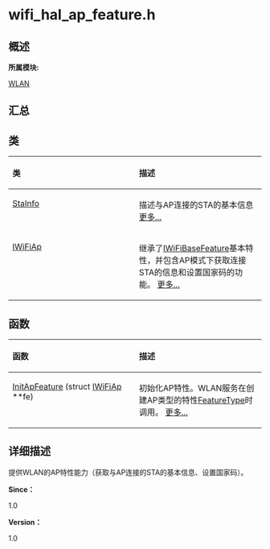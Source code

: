 # wifi\_hal\_ap\_feature.h<a name="ZH-CN_TOPIC_0000001290721044"></a>

## **概述**<a name="section2001746673083931"></a>

**所属模块:**

[WLAN](_w_l_a_n.md)

## **汇总**<a name="section942732506083931"></a>

## 类<a name="nested-classes"></a>

<a name="table916933557083931"></a>
<table><thead align="left"><tr id="row389135583083931"><th class="cellrowborder" valign="top" width="50%" id="mcps1.1.3.1.1"><p id="p612753111083931"><a name="p612753111083931"></a><a name="p612753111083931"></a>类</p>
</th>
<th class="cellrowborder" valign="top" width="50%" id="mcps1.1.3.1.2"><p id="p1048080075083931"><a name="p1048080075083931"></a><a name="p1048080075083931"></a>描述</p>
</th>
</tr>
</thead>
<tbody><tr id="row1118085906083931"><td class="cellrowborder" valign="top" width="50%" headers="mcps1.1.3.1.1 "><p id="p89771846083931"><a name="p89771846083931"></a><a name="p89771846083931"></a><a href="_sta_info.md">StaInfo</a></p>
</td>
<td class="cellrowborder" valign="top" width="50%" headers="mcps1.1.3.1.2 "><p id="p884722767083931"><a name="p884722767083931"></a><a name="p884722767083931"></a>描述与AP连接的STA的基本信息 <a href="_sta_info.md">更多...</a></p>
</td>
</tr>
<tr id="row1624001836083931"><td class="cellrowborder" valign="top" width="50%" headers="mcps1.1.3.1.1 "><p id="p1755611141083931"><a name="p1755611141083931"></a><a name="p1755611141083931"></a><a href="_i_wi_fi_ap.md">IWiFiAp</a></p>
</td>
<td class="cellrowborder" valign="top" width="50%" headers="mcps1.1.3.1.2 "><p id="p1911069892083931"><a name="p1911069892083931"></a><a name="p1911069892083931"></a>继承了<a href="_i_wi_fi_base_feature.md">IWiFiBaseFeature</a>基本特性，并包含AP模式下获取连接STA的信息和设置国家码的功能。 <a href="_i_wi_fi_ap.md">更多...</a></p>
</td>
</tr>
</tbody>
</table>

## 函数<a name="func-members"></a>

<a name="table2110382105083931"></a>
<table><thead align="left"><tr id="row2084510723083931"><th class="cellrowborder" valign="top" width="50%" id="mcps1.1.3.1.1"><p id="p534279404083931"><a name="p534279404083931"></a><a name="p534279404083931"></a>函数</p>
</th>
<th class="cellrowborder" valign="top" width="50%" id="mcps1.1.3.1.2"><p id="p1684776992083931"><a name="p1684776992083931"></a><a name="p1684776992083931"></a>描述</p>
</th>
</tr>
</thead>
<tbody><tr id="row1649897323083931"><td class="cellrowborder" valign="top" width="50%" headers="mcps1.1.3.1.1 "><p id="p621297651083931"><a name="p621297651083931"></a><a name="p621297651083931"></a><a href="_w_l_a_n.md#ga8c820a2d357baffe0916b27f10f4be22">InitApFeature</a> (struct <a href="_i_wi_fi_ap.md">IWiFiAp</a> **fe)</p>
</td>
<td class="cellrowborder" valign="top" width="50%" headers="mcps1.1.3.1.2 "><p id="p1582747315083931"><a name="p1582747315083931"></a><a name="p1582747315083931"></a>初始化AP特性。WLAN服务在创建AP类型的特性<a href="_w_l_a_n.md#gad2b28a6ade408676d1371ea941824012">FeatureType</a>时调用。 <a href="_w_l_a_n.md#ga8c820a2d357baffe0916b27f10f4be22">更多...</a></p>
</td>
</tr>
</tbody>
</table>

## **详细描述**<a name="section2142007408083931"></a>

提供WLAN的AP特性能力（获取与AP连接的STA的基本信息、设置国家码）。

**Since：**

1.0

**Version：**

1.0

